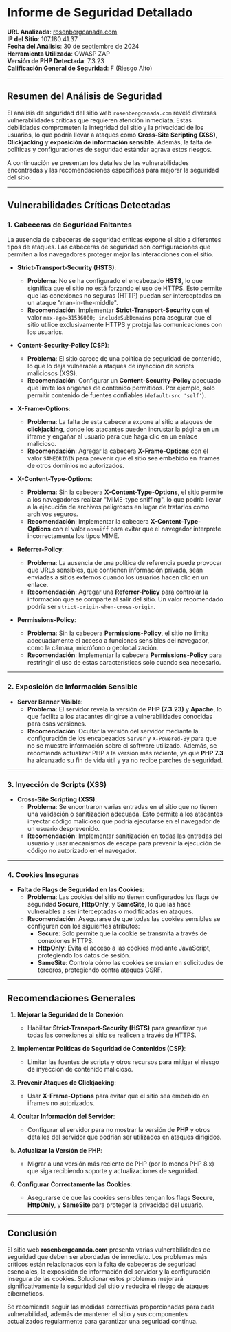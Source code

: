 # **Informe de Seguridad Detallado**  
**URL Analizada**: [rosenbergcanada.com](https://rosenbergcanada.com)  
**IP del Sitio**: 107.180.41.37  
**Fecha del Análisis**: 30 de septiembre de 2024  
**Herramienta Utilizada**: OWASP ZAP  
**Versión de PHP Detectada**: 7.3.23  
**Calificación General de Seguridad**: F (Riesgo Alto)

---

## **Resumen del Análisis de Seguridad**  
El análisis de seguridad del sitio web `rosenbergcanada.com` reveló diversas vulnerabilidades críticas que requieren atención inmediata. Estas debilidades comprometen la integridad del sitio y la privacidad de los usuarios, lo que podría llevar a ataques como **Cross-Site Scripting (XSS)**, **Clickjacking** y **exposición de información sensible**. Además, la falta de políticas y configuraciones de seguridad estándar agrava estos riesgos.

A continuación se presentan los detalles de las vulnerabilidades encontradas y las recomendaciones específicas para mejorar la seguridad del sitio.

---

## **Vulnerabilidades Críticas Detectadas**

### 1. **Cabeceras de Seguridad Faltantes**
La ausencia de cabeceras de seguridad críticas expone el sitio a diferentes tipos de ataques. Las cabeceras de seguridad son configuraciones que permiten a los navegadores proteger mejor las interacciones con el sitio.

- **Strict-Transport-Security (HSTS)**:  
  - **Problema**: No se ha configurado el encabezado **HSTS**, lo que significa que el sitio no está forzando el uso de HTTPS. Esto permite que las conexiones no seguras (HTTP) puedan ser interceptadas en un ataque "man-in-the-middle".  
  - **Recomendación**: Implementar **Strict-Transport-Security** con el valor `max-age=31536000; includeSubDomains` para asegurar que el sitio utilice exclusivamente HTTPS y proteja las comunicaciones con los usuarios.

- **Content-Security-Policy (CSP)**:  
  - **Problema**: El sitio carece de una política de seguridad de contenido, lo que lo deja vulnerable a ataques de inyección de scripts maliciosos (XSS).  
  - **Recomendación**: Configurar un **Content-Security-Policy** adecuado que limite los orígenes de contenido permitidos. Por ejemplo, solo permitir contenido de fuentes confiables (`default-src 'self'`).

- **X-Frame-Options**:  
  - **Problema**: La falta de esta cabecera expone al sitio a ataques de **clickjacking**, donde los atacantes pueden incrustar la página en un iframe y engañar al usuario para que haga clic en un enlace malicioso.  
  - **Recomendación**: Agregar la cabecera **X-Frame-Options** con el valor `SAMEORIGIN` para prevenir que el sitio sea embebido en iframes de otros dominios no autorizados.

- **X-Content-Type-Options**:  
  - **Problema**: Sin la cabecera **X-Content-Type-Options**, el sitio permite a los navegadores realizar "MIME-type sniffing", lo que podría llevar a la ejecución de archivos peligrosos en lugar de tratarlos como archivos seguros.  
  - **Recomendación**: Implementar la cabecera **X-Content-Type-Options** con el valor `nosniff` para evitar que el navegador interprete incorrectamente los tipos MIME.

- **Referrer-Policy**:  
  - **Problema**: La ausencia de una política de referencia puede provocar que URLs sensibles, que contienen información privada, sean enviadas a sitios externos cuando los usuarios hacen clic en un enlace.  
  - **Recomendación**: Agregar una **Referrer-Policy** para controlar la información que se comparte al salir del sitio. Un valor recomendado podría ser `strict-origin-when-cross-origin`.

- **Permissions-Policy**:  
  - **Problema**: Sin la cabecera **Permissions-Policy**, el sitio no limita adecuadamente el acceso a funciones sensibles del navegador, como la cámara, micrófono o geolocalización.  
  - **Recomendación**: Implementar la cabecera **Permissions-Policy** para restringir el uso de estas características solo cuando sea necesario.

---

### 2. **Exposición de Información Sensible**
- **Server Banner Visible**:  
  - **Problema**: El servidor revela la versión de **PHP (7.3.23)** y **Apache**, lo que facilita a los atacantes dirigirse a vulnerabilidades conocidas para esas versiones.  
  - **Recomendación**: Ocultar la versión del servidor mediante la configuración de los encabezados `Server` y `X-Powered-By` para que no se muestre información sobre el software utilizado. Además, se recomienda actualizar PHP a la versión más reciente, ya que **PHP 7.3** ha alcanzado su fin de vida útil y ya no recibe parches de seguridad.

---

### 3. **Inyección de Scripts (XSS)**
- **Cross-Site Scripting (XSS)**:  
  - **Problema**: Se encontraron varias entradas en el sitio que no tienen una validación o sanitización adecuada. Esto permite a los atacantes inyectar código malicioso que podría ejecutarse en el navegador de un usuario desprevenido.  
  - **Recomendación**: Implementar sanitización en todas las entradas del usuario y usar mecanismos de escape para prevenir la ejecución de código no autorizado en el navegador.

---

### 4. **Cookies Inseguras**
- **Falta de Flags de Seguridad en las Cookies**:  
  - **Problema**: Las cookies del sitio no tienen configurados los flags de seguridad **Secure**, **HttpOnly**, y **SameSite**, lo que las hace vulnerables a ser interceptadas o modificadas en ataques.  
  - **Recomendación**: Asegurarse de que todas las cookies sensibles se configuren con los siguientes atributos:
    - **Secure**: Solo permite que la cookie se transmita a través de conexiones HTTPS.
    - **HttpOnly**: Evita el acceso a las cookies mediante JavaScript, protegiendo los datos de sesión.
    - **SameSite**: Controla cómo las cookies se envían en solicitudes de terceros, protegiendo contra ataques CSRF.

---

## **Recomendaciones Generales**

1. **Mejorar la Seguridad de la Conexión**:
   - Habilitar **Strict-Transport-Security (HSTS)** para garantizar que todas las conexiones al sitio se realicen a través de HTTPS.
  
2. **Implementar Políticas de Seguridad de Contenidos (CSP)**:
   - Limitar las fuentes de scripts y otros recursos para mitigar el riesgo de inyección de contenido malicioso.

3. **Prevenir Ataques de Clickjacking**:
   - Usar **X-Frame-Options** para evitar que el sitio sea embebido en iframes no autorizados.

4. **Ocultar Información del Servidor**:
   - Configurar el servidor para no mostrar la versión de **PHP** y otros detalles del servidor que podrían ser utilizados en ataques dirigidos.

5. **Actualizar la Versión de PHP**:
   - Migrar a una versión más reciente de PHP (por lo menos PHP 8.x) que siga recibiendo soporte y actualizaciones de seguridad.

6. **Configurar Correctamente las Cookies**:
   - Asegurarse de que las cookies sensibles tengan los flags **Secure**, **HttpOnly**, y **SameSite** para proteger la privacidad del usuario.

---

## **Conclusión**

El sitio web **rosenbergcanada.com** presenta varias vulnerabilidades de seguridad que deben ser abordadas de inmediato. Los problemas más críticos están relacionados con la falta de cabeceras de seguridad esenciales, la exposición de información del servidor y la configuración insegura de las cookies. Solucionar estos problemas mejorará significativamente la seguridad del sitio y reducirá el riesgo de ataques cibernéticos.

Se recomienda seguir las medidas correctivas proporcionadas para cada vulnerabilidad, además de mantener el sitio y sus componentes actualizados regularmente para garantizar una seguridad continua.
